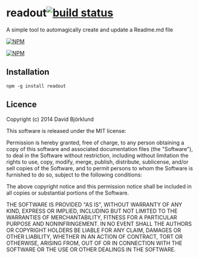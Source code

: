 # readout[![build status](https://secure.travis-ci.org/kesla/readout.svg)](http://travis-ci.org/kesla/readout)

A simple tool to automagically create and update a Readme.md file

[![NPM](https://nodei.co/npm/readout.png?downloads&stars)](https://nodei.co/npm/readout/)

[![NPM](https://nodei.co/npm-dl/readout.png)](https://nodei.co/npm/readout/)

## Installation

```
npm -g install readout
```

## Licence

Copyright (c) 2014 David Björklund

This software is released under the MIT license:

Permission is hereby granted, free of charge, to any person obtaining a copy
of this software and associated documentation files (the "Software"), to deal
in the Software without restriction, including without limitation the rights
to use, copy, modify, merge, publish, distribute, sublicense, and/or sell
copies of the Software, and to permit persons to whom the Software is
furnished to do so, subject to the following conditions:

The above copyright notice and this permission notice shall be included in
all copies or substantial portions of the Software.

THE SOFTWARE IS PROVIDED "AS IS", WITHOUT WARRANTY OF ANY KIND, EXPRESS OR
IMPLIED, INCLUDING BUT NOT LIMITED TO THE WARRANTIES OF MERCHANTABILITY,
FITNESS FOR A PARTICULAR PURPOSE AND NONINFRINGEMENT. IN NO EVENT SHALL THE
AUTHORS OR COPYRIGHT HOLDERS BE LIABLE FOR ANY CLAIM, DAMAGES OR OTHER
LIABILITY, WHETHER IN AN ACTION OF CONTRACT, TORT OR OTHERWISE, ARISING FROM,
OUT OF OR IN CONNECTION WITH THE SOFTWARE OR THE USE OR OTHER DEALINGS IN
THE SOFTWARE.


